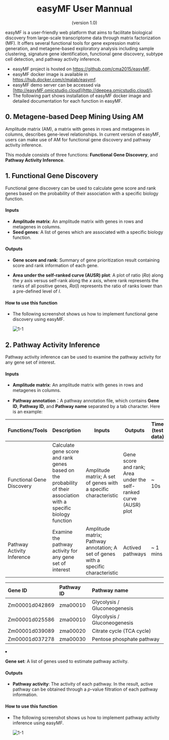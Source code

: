 <div align="center"><h1><b>easyMF User Mannual</b></h1></div>

<div align="center">(version 1.0)</div>

easyMF is a user-friendly web platform that aims to facilitate biological discovery from large-scale transcriptome data through matrix factorization (MF). It offers several functional tools for gene expression matrix generation, and metagene-based exploratory analysis including sample clustering, signature gene identification, functional gene discovery, subtype cell detection, and pathway activity inference.

- easyMF project is hosted on https://github.com/cma2015/easyMF.
- easyMF docker image is available in https://hub.docker.com/r/malab/easymf.
- easyMF demo server can be accessed via [http://easyMF.omicstudio.cloud](http://deepea.omicstudio.cloud/).
- The following part shows installation of easyMF docker image and detailed documentation for each function in easyMF.



## 0. Metagene-based Deep Mining Using AM

Amplitude matrix (AM), a matrix with genes in rows and metagenes in columns, describes gene-level relationships. In current version of easyMF, users can make use of AM for functional gene discovery and pathway activity inference.

This module consists of three functions: **Functional Gene Discovery**, and **Pathway Activity Inference**.

  <table class="fl-table">
  <thead>
    <tr>
      <th width="15%">Functions/Tools</th>
      <th width="15%">Description</th>
      <th width="15%">Inputs</th>
      <th width="15%">Outputs</th>
      <th width="15%">Time (test data)</th>
      <th width="15%">Program</th>
      <th width="25%">References</th>
    </tr>
  </thead>
  <tbody>
      <tr>
          <td>Functional Gene Discovery</td>
          <td>Calculate gene score and rank genes based on the probability of their association with a specific biology function</td>
          <td>Amplitude matrix; A set of genes with a specific characteristic</td>
          <td>Gene score and rank; Area under the self-ranked curve (AUSR) plot</td>
          <td>~ 10s</td>
          <td>In-house scripts</td>
          <td>Fehrmann <I>et al</I>., 2015</td>
      </tr>
      <tr>
          <td>Pathway Activity Inference</td>
          <td>Examine the pathway activity for any gene set of interest</td>
          <td>Amplitude matrix; Pathway annotation; A set of genes with a specific characteristic</td>
          <td>Actived pathways</td>
          <td>~ 1 mins</td>
          <td>In-house scripts</td>
          <td>This study</td>
      </tr>

##  1. Functional Gene Discovery 

Functional gene discovery can be used to calculate gene score and rank genes based on the probability of their association with a specific biology function.

#### Inputs

- **Amplitude matrix**:  An amplitude matrix with genes in rows and metagenes in columns.
- **Seed genes**: A list of genes which are associated with a specific biology function.


#### Outputs

- **Gene score and rank**: Summary of gene prioritization result containing score and rank information of each gene.

- **Area under the self-ranked curve (AUSR) plot**: A plot of ratio (*Ra*) along the *y* axis versus self-rank along the *x* axis, where rank represents the ranks of all positive genes, *Ra*(*l*) represents the ratio of ranks lower than a pre-defined level of *l*.


#### How to use this function

- The following screenshot shows us how to implement functional gene discovery using easyMF.

	![1-1](../assets/img/1-1.png)
	
	

## 2. Pathway Activity Inference

Pathway activity inference can be used to examine the pathway activity for any gene set of interest.

#### Inputs

- **Amplitude matrix**: An amplitude matrix with genes in rows and metagenes in columns. 

- **Pathway annotation**：A pathway annotation file, which contains **Gene ID**, **Pathway ID**, and **Pathway name** separated by a tab character. Here is an example:

  | Gene ID        | Pathway ID | Pathway name                 |
  | :------------- | :--------- | :--------------------------- |
  | Zm00001d042869 | zma00010   | Glycolysis / Gluconeogenesis |
  | Zm00001d025586 | zma00010   | Glycolysis / Gluconeogenesis |
  | Zm00001d039089 | zma00020   | Citrate cycle (TCA cycle)    |
  | Zm00001d037278 | zma00030   | Pentose phosphate pathway    |

- **Gene set**: A list of genes used to estimate pathway activity.


#### Outputs

- **Pathway activity**: The activity of each pathway. In the result, active pathway can be obtained through a *p*-value filtration of each pathway information.


#### How to use this function

- The following screenshot shows us how to implement pathway activity inference  using easyMF.

  ![1-1](../assets/img/1-1.png)

